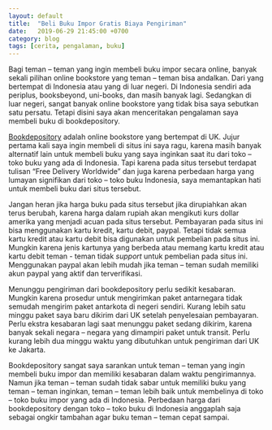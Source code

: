```yaml
---
layout: default
title:  "Beli Buku Impor Gratis Biaya Pengiriman"
date:   2019-06-29 21:45:00 +0700
category: blog
tags: [cerita, pengalaman, buku]
---
```

Bagi teman – teman yang ingin membeli buku impor secara online, banyak sekali pilihan online bookstore yang teman – teman bisa andalkan. Dari yang bertempat  di Indonesia atau yang di luar negeri. Di Indonesia sendiri ada periplus, booksbeyond, uni-books, dan masih banyak lagi. Sedangkan di luar negeri, sangat banyak online bookstore yang tidak bisa saya sebutkan satu persatu. Tetapi disini saya akan menceritakan pengalaman saya membeli buku di bookdepository.

[Bookdepository][bookdepository] adalah online bookstore yang bertempat di UK. Jujur pertama kali saya ingin membeli di situs ini saya ragu, karena masih banyak alternatif lain untuk membeli buku yang saya inginkan saat itu dari toko – toko buku yang ada di Indonesia. Tapi karena pada situs tersebut terdapat tulisan “Free Delivery Worldwide” dan juga karena perbedaan harga yang lumayan signifikan dari toko – toko buku Indonesia, saya memantapkan hati untuk membeli buku dari situs tersebut.

Jangan heran jika harga buku pada situs tersebut jika dirupiahkan akan terus berubah, karena harga dalam rupiah akan mengikuti kurs dollar amerika yang menjadi acuan pada situs tersebut. Pembayaran pada situs ini bisa menggunakan kartu kredit, kartu debit, paypal. Tetapi tidak semua kartu kredit atau kartu debit bisa digunakan untuk pembelian pada situs ini. Mungkin karena jenis kartunya yang berbeda atau memang kartu kredit atau kartu debit teman - teman tidak *support* untuk pembelian pada situs ini. Menggunakan paypal akan lebih mudah jika teman – teman sudah memiliki akun paypal yang aktif dan terverifikasi.

Menunggu pengiriman dari bookdepository perlu sedikit kesabaran. Mungkin karena prosedur untuk mengirimkan paket antarnegara tidak semudah mengirim paket antarkota di negeri sendiri. Kurang lebih satu minggu paket saya baru dikirim dari UK setelah penyelesaian pembayaran. Perlu ekstra kesabaran lagi saat menunggu paket sedang dikirim, karena banyak sekali negara – negara yang dimampiri paket untuk transit. Perlu kurang lebih dua minggu waktu yang dibutuhkan untuk pengiriman dari UK ke Jakarta.

Bookdepository sangat saya sarankan untuk teman – teman yang ingin membeli buku impor dan memiliki kesabaran dalam waktu pengirimannya. Namun jika teman – teman sudah tidak sabar untuk memiliki buku yang teman – teman inginkan, teman – teman lebih baik untuk membelinya di toko – toko buku impor yang ada di Indonesia. Perbedaan harga dari bookdepository dengan toko – toko buku di Indonesia anggaplah saja sebagai ongkir tambahan agar buku teman – teman cepat sampai.

[bookdepository]: https://www.bookdepository.com/
